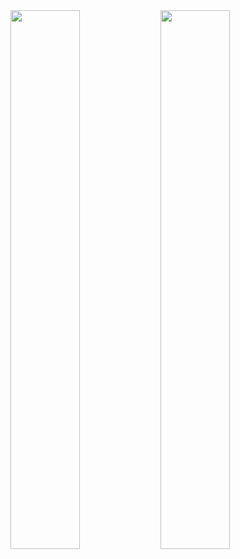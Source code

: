 <img align="left" width="47%" src = "https://github-readme-stats.vercel.app/api?username=JvMapote&theme=tokyonight&show_icons=true" />

<img align="left" width="47%" src = "https://github-readme-stats.vercel.app/api/top-langs/?username=JvMapote&layout=compact&theme=tokyonight&show" />



